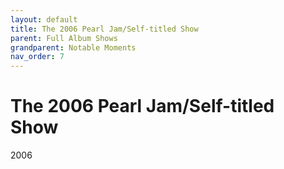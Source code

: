```yaml
---
layout: default
title: The 2006 Pearl Jam/Self-titled Show
parent: Full Album Shows
grandparent: Notable Moments
nav_order: 7
---
```


# The 2006 Pearl Jam/Self-titled Show

2006
